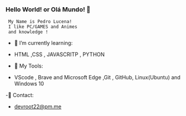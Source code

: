 ### Hello World! or Olá Mundo! 👋
  
     My Name is Pedro Lucena!
     I like PC/GAMES and Animes
     and knowledge !


- 🌱 I’m currently learning: 
- HTML ,CSS , JAVASCRITP , PYTHON

- 🧰 My Tools: 
- VScode , Brave and Microsoft Edge ,Git , GitHub, Linux(Ubuntu) and Windows 10

-📧 Contact: 
- devroot22@pm.me 

